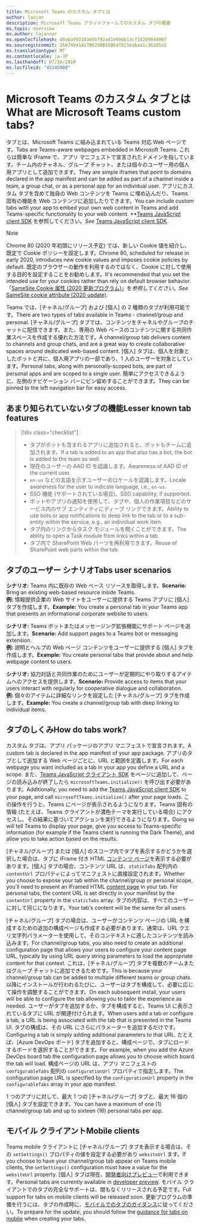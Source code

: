 ```yaml
---
title: Microsoft Teams のカスタム タブとは
author: laujan
description: Microsoft Teams プラットフォームでのカスタム タブの概要
ms.topic: overview
ms.author: lajanuar
ms.openlocfilehash: d8aba99210369bf92ad1e600b13cf1d20984d06f
ms.sourcegitcommit: 26b7404142706290810064f8216abaa1c262d1e5
ms.translationtype: MT
ms.contentlocale: ja-JP
ms.lasthandoff: 07/16/2020
ms.locfileid: "45145908"
---
```

# <a name="what-are-microsoft-teams-custom-tabs"></a><span data-ttu-id="0126e-103">Microsoft Teams のカスタム タブとは</span><span class="sxs-lookup"><span data-stu-id="0126e-103">What are Microsoft Teams custom tabs?</span></span>

<span data-ttu-id="0126e-104">タブとは、Microsoft Teams に組み込まれている Teams 対応 Web ページです。</span><span class="sxs-lookup"><span data-stu-id="0126e-104">Tabs are Teams-aware webpages embedded in Microsoft Teams.</span></span> <span data-ttu-id="0126e-105">これらは簡単な IFrame で、アプリ マニフェストで宣言されたドメインを指しています。チーム内のチャネル、グループ チャット、または個々のユーザー用の個人用アプリとして追加できます。</span><span class="sxs-lookup"><span data-stu-id="0126e-105">They are simple iframes that point to domains declared in the app manifest and can be added as part of a channel inside a team, a group chat, or as a personal app for an individual user.</span></span> <span data-ttu-id="0126e-106">アプリにカスタム タブを含めて独自の Web コンテンツを Teams に埋め込んだり、Teams 固有の機能を Web コンテンツに追加したりできます。</span><span class="sxs-lookup"><span data-stu-id="0126e-106">You can include custom tabs with your app to embed your own web content in Teams and add Teams-specific functionality to your web content.</span></span> <span data-ttu-id="0126e-107">\*\*[Teams JavaScript client SDK](/javascript/api/overview/msteams-client) を参照してください。</span><span class="sxs-lookup"><span data-stu-id="0126e-107">*See* [Teams JavaScript client SDK](/javascript/api/overview/msteams-client).</span></span>

> [!NOTE]
> <span data-ttu-id="0126e-108">Chrome 80 (2020 年初頭にリリース予定) では、新しい Cookie 値を紹介し、既定で Cookie ポリシーを設定します。</span><span class="sxs-lookup"><span data-stu-id="0126e-108">Chrome 80, scheduled for release in early 2020, introduces new cookie values and imposes cookie policies by default.</span></span> <span data-ttu-id="0126e-109">既定のブラウザーの動作を利用するのではなく、Cookie に対して使用する目的を設定することをお勧めします。</span><span class="sxs-lookup"><span data-stu-id="0126e-109">It's recommended that you set the intended use for your cookies rather than rely on default browser behavior.</span></span> <span data-ttu-id="0126e-110">「[SameSite Cookie 属性 (2020 更新プログラム)](../resources/samesite-cookie-update.md)」を*参照してください*。</span><span class="sxs-lookup"><span data-stu-id="0126e-110">*See* [SameSite cookie attribute (2020 update)](../resources/samesite-cookie-update.md).</span></span>

<span data-ttu-id="0126e-111">Teams では、[チャネル/グループ] および [個人] の 2 種類のタブが利用可能です。</span><span class="sxs-lookup"><span data-stu-id="0126e-111">There are two types of tabs available in Teams - channel/group and personal.</span></span> <span data-ttu-id="0126e-112">[チャネル/グループ] タブでは、コンテンツをチャネルやグループのチャットに配信できます。また、専用の Web ベースのコンテンツに関する共同作業スペースを作成する優れた方法です。</span><span class="sxs-lookup"><span data-stu-id="0126e-112">A channel/group tab delivers content to channels and group chats, and are a great way to create collaborative spaces around dedicated web-based content.</span></span> <span data-ttu-id="0126e-113">[個人] タブは、個人を対象としたボットと共に、個人用アプリの一部であり、1 人のユーザーを対象としています。</span><span class="sxs-lookup"><span data-stu-id="0126e-113">Personal tabs, along with personally-scoped bots, are part of personal apps and are scoped to a single user.</span></span> <span data-ttu-id="0126e-114">簡単にアクセスできるように、左側のナビゲーション バーにピン留めすることができます。</span><span class="sxs-lookup"><span data-stu-id="0126e-114">They can be pinned to the left navigation bar for easy access.</span></span>

## <a name="lesser-known-tab-features"></a><span data-ttu-id="0126e-115">あまり知られていないタブの機能</span><span class="sxs-lookup"><span data-stu-id="0126e-115">Lesser known tab features</span></span>

> [!div class="checklist"]
>
> * <span data-ttu-id="0126e-116">タブがボットも含まれるアプリに追加されると、ボットもチームに追加されます。</span><span class="sxs-lookup"><span data-stu-id="0126e-116">If a tab is added to an app that also has a bot, the bot is added to the team as well.</span></span>
> * <span data-ttu-id="0126e-117">現在のユーザーの AAD ID を認識します。</span><span class="sxs-lookup"><span data-stu-id="0126e-117">Awareness of AAD ID of the current user.</span></span>
> * <span data-ttu-id="0126e-118">`en-us` などの言語を示すユーザーのロケールを認識します。</span><span class="sxs-lookup"><span data-stu-id="0126e-118">Locale awareness for the user to indicate language, i.e., `en-us`.</span></span> 
> * <span data-ttu-id="0126e-119">SSO 機能 (サポートされている場合)。</span><span class="sxs-lookup"><span data-stu-id="0126e-119">SSO capability, if supported.</span></span>
> * <span data-ttu-id="0126e-120">ボットやアプリの通知を使用して、タブや、個人の作業項目などのサービス内のサブ エンティティにディープ リンクできます。</span><span class="sxs-lookup"><span data-stu-id="0126e-120">Ability to use bots or app notifications to deep link to the tab or to a sub-entity within the service, e.g., an individual work item.</span></span>
> * <span data-ttu-id="0126e-121">タブ内のリンクからタスク モジュールを開くことができます。</span><span class="sxs-lookup"><span data-stu-id="0126e-121">The ability to open a Task module from links within a tab.</span></span>
> * <span data-ttu-id="0126e-122">タブ内で SharePoint Web パーツを再利用できます。</span><span class="sxs-lookup"><span data-stu-id="0126e-122">Reuse of SharePoint web parts within the tab.</span></span>

## <a name="tabs-user-scenarios"></a><span data-ttu-id="0126e-123">タブのユーザー シナリオ</span><span class="sxs-lookup"><span data-stu-id="0126e-123">Tabs user scenarios</span></span>

<span data-ttu-id="0126e-124">**シナリオ:** Teams 内に既存の Web ベース リソースを取得します。</span><span class="sxs-lookup"><span data-stu-id="0126e-124">**Scenario:** Bring an existing web-based resource inside Teams.</span></span> \
<span data-ttu-id="0126e-125">**例:** 情報提供企業の Web サイトをユーザーに提供する Teams アプリに [個人] タブを作成します。</span><span class="sxs-lookup"><span data-stu-id="0126e-125">**Example:** You create a personal tab in your Teams app that presents an informational corporate website to users.</span></span>

<span data-ttu-id="0126e-126">**シナリオ:** Teams ボットまたはメッセージング拡張機能にサポート ページを追加します。</span><span class="sxs-lookup"><span data-stu-id="0126e-126">**Scenario:** Add support pages to a Teams bot or messaging extension.</span></span> \
<span data-ttu-id="0126e-127">**例:** 説明とヘルプの Web ページ コンテンツをユーザーに提供する [個人] タブを作成します。</span><span class="sxs-lookup"><span data-stu-id="0126e-127">**Example:** You create personal tabs that provide about and help webpage content to users.</span></span>

<span data-ttu-id="0126e-128">**シナリオ:** 協力対話と共同作業のためにユーザーが定期的にやり取りするアイテムへのアクセスを提供します。</span><span class="sxs-lookup"><span data-stu-id="0126e-128">**Scenario:** Provide access to items that your users interact with regularly for cooperative dialogue and collaboration.</span></span> \
<span data-ttu-id="0126e-129">**例:** 個々のアイテムに詳細なリンクを設定した [チャネル/グループ] タブを作成します。</span><span class="sxs-lookup"><span data-stu-id="0126e-129">**Example:** You create a channel/group tab with deep linking to individual items.</span></span>

## <a name="how-do-tabs-work"></a><span data-ttu-id="0126e-130">タブのしくみ</span><span class="sxs-lookup"><span data-stu-id="0126e-130">How do tabs work?</span></span>

<span data-ttu-id="0126e-131">カスタム タブは、アプリ パッケージのアプリ マニフェストで宣言されます。</span><span class="sxs-lookup"><span data-stu-id="0126e-131">A custom tab is declared in the app manifest of your app package.</span></span> <span data-ttu-id="0126e-132">アプリのタブとして追加する Web ページごとに、URL と範囲を定義します。</span><span class="sxs-lookup"><span data-stu-id="0126e-132">For each webpage you want included as a tab in your app you define a URL and a scope.</span></span> <span data-ttu-id="0126e-133">また、[Teams JavaScript クライアント SDK](/javascript/api/overview/msteams-client) をページに追加して、ページの読み込みが終了したら `microsoftTeams.initialize()` を呼び出す必要があります。</span><span class="sxs-lookup"><span data-stu-id="0126e-133">Additionally, you need to add the [Teams JavaScript client SDK](/javascript/api/overview/msteams-client) to your page, and call `microsoftTeams.initialize()` after your page loads.</span></span> <span data-ttu-id="0126e-134">この操作を行うと、Teams にページが表示されるようになります。Teams 固有の情報 (たとえば、Teams クライアントが濃色テーマを実行している場合) にアクセスし、その結果に基づいてアクションを実行できるようになります。</span><span class="sxs-lookup"><span data-stu-id="0126e-134">Doing so will tell Teams to display your page, give you access to Teams-specific information (for example if the Teams client is running the Dark Theme), and allow you to take action based on the results.</span></span>

<span data-ttu-id="0126e-135">[チャネル/グループ] または [個人] のスコープ内でタブを表示するかどうかを選択した場合は、タブに IFrame 付き HTML [コンテンツ ページ](~/tabs/how-to/create-tab-pages/content-page.md)を表示する必要があります。[個人] タブの場合、コンテンツ URL は、`staticTabs` 配列内の `contentUrl` プロパティによってマニフェストに直接設定されます。</span><span class="sxs-lookup"><span data-stu-id="0126e-135">Whether you choose to expose your tab within the channel/group or personal scope, you'll need to present an IFramed HTML [content page](~/tabs/how-to/create-tab-pages/content-page.md) in your tab. For personal tabs, the content URL is set directly in your manifest by the `contentUrl` property in the `staticTabs` array.</span></span> <span data-ttu-id="0126e-136">タブの内容は、すべてのユーザーに対して同じになります。</span><span class="sxs-lookup"><span data-stu-id="0126e-136">Your tab's content will be the same for all users.</span></span>

<span data-ttu-id="0126e-137">[チャネル/グループ] タブの場合は、ユーザーがコンテンツ ページの URL を構成するための追加の構成ページも作成する必要があります。通常は、URL クエリ文字列パラメーターを使用して、そのコンテキストに適したコンテンツを読み込みます。</span><span class="sxs-lookup"><span data-stu-id="0126e-137">For channel/group tabs, you also need to create an additional configuration page that allows your users to configure your content page URL, typically by using URL query string parameters to load the appropriate content for that context.</span></span> <span data-ttu-id="0126e-138">これは、[チャネル/グループ] タブを複数のチームまたはグループ チャットに追加できるためです。</span><span class="sxs-lookup"><span data-stu-id="0126e-138">This is because your channel/group tab can be added to multiple different teams or group chats.</span></span> <span data-ttu-id="0126e-139">以降にインストールが行われるたびに、ユーザーはタブを構成して、必要に応じて操作を調整することができます。</span><span class="sxs-lookup"><span data-stu-id="0126e-139">On each subsequent install, your users will be able to configure the tab allowing you to tailor the experience as needed.</span></span> <span data-ttu-id="0126e-140">ユーザーがタブを追加するか、タブを構成すると、Teams UI に表示されているタブに URL が関連付けられます。</span><span class="sxs-lookup"><span data-stu-id="0126e-140">When users add a tab or configure a tab, a URL is being associated with the tab that is presented in the Teams UI.</span></span> <span data-ttu-id="0126e-141">タブの構成は、その URL にさらにパラメーターを追加するだけです。</span><span class="sxs-lookup"><span data-stu-id="0126e-141">Configuring a tab is simply adding additional parameters to that URL.</span></span> <span data-ttu-id="0126e-142">たとえば、[Azure DevOps ボード] タブを追加すると、構成ページで、タブにロードするボードを選択することができます。</span><span class="sxs-lookup"><span data-stu-id="0126e-142">For example, when you add the Azure DevOps board tab the configuration page allows you to choose which board the tab will load.</span></span> <span data-ttu-id="0126e-143">構成ページの URL は、アプリ マニフェストの `configurableTabs` 配列の `configurationUrl` プロパティで指定します。</span><span class="sxs-lookup"><span data-stu-id="0126e-143">The configuration page URL is specified by the  `configurationUrl` property in the `configurableTabs` array in your app manifest.</span></span>

<span data-ttu-id="0126e-144">1 つのアプリに対して、最大 1 つの [チャネル/グループ] タブと、最大 16 個の [個人] タブを設定できます。</span><span class="sxs-lookup"><span data-stu-id="0126e-144">You can have a maximum of one (1) channel/group tab and up to sixteen (16) personal tabs per app.</span></span>

## <a name="mobile-clients"></a><span data-ttu-id="0126e-145">モバイル クライアント</span><span class="sxs-lookup"><span data-stu-id="0126e-145">Mobile clients</span></span>

<span data-ttu-id="0126e-146">Teams mobile クライアントに [チャネル/グループ] タブを表示する場合は、その `setSettings()` プロパティの値を設定する必要があり `websiteUrl` ます。</span><span class="sxs-lookup"><span data-stu-id="0126e-146">If you choose to have your channel/group tab appear on Teams mobile clients, the `setSettings()` configuration must have a value for the `websiteUrl` property.</span></span> <span data-ttu-id="0126e-147">[個人] タブは現在、[開発者向けプレビュー](~/resources/dev-preview/developer-preview-intro.md)で利用できます。</span><span class="sxs-lookup"><span data-stu-id="0126e-147">Personal tabs are currently available in [developer preview](~/resources/dev-preview/developer-preview-intro.md).</span></span> <span data-ttu-id="0126e-148">モバイル クライアントでのタブの完全なサポートは、間もなくリリースされる予定です。</span><span class="sxs-lookup"><span data-stu-id="0126e-148">Full support for tabs on mobile clients will be released soon.</span></span> <span data-ttu-id="0126e-149">更新プログラムの準備を行うには、タブの作成時に、[モバイルでのタブのガイダンス](~/tabs/design/tabs-mobile.md)に従ってください。</span><span class="sxs-lookup"><span data-stu-id="0126e-149">To prepare for the update, you should follow the [guidance for tabs on mobile](~/tabs/design/tabs-mobile.md) when creating your tabs.</span></span>

